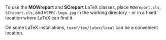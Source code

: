 To use the **MOWreport** and **SCreport** LaTeX classes, place `MOWreport.cls`,
`SCreport.cls`, and `WCPFC-logo.jpg` in the working directory - or in a fixed
location where LaTeX can find it.

On some LaTeX installations, `texmf/tex/latex/local` can be a convenient
location.
